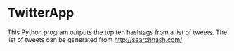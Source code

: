 TwitterApp
==========
This Python program outputs the top ten hashtags from a list of tweets.
The list of tweets can be generated from http://searchhash.com/
